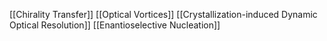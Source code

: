 [[Chirality Transfer]]
[[Optical Vortices]]
[[Crystallization-induced Dynamic Optical Resolution]]
[[Enantioselective Nucleation]]

